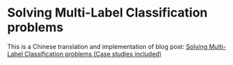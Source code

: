 # Solving Multi-Label Classification problems

This is a Chinese translation and implementation of blog post: [Solving Multi-Label Classification problems (Case studies included)](https://www.analyticsvidhya.com/blog/2017/08/introduction-to-multi-label-classification)

